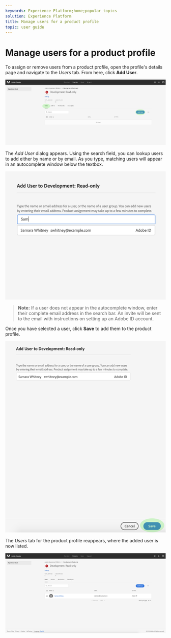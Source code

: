 ```yaml
---
keywords: Experience Platform;home;popular topics
solution: Experience Platform
title: Manage users for a product profile
topic: user guide
---
```


# Manage users for a product profile

To assign or remove users from a product profile, open the profile's details page and navigate to the *Users* tab. From here, click **Add User**.

![add-users-button](../images/add-users-button.png)

The *Add User* dialog appears. Using the search field, you can lookup users to add either by name or by email. As you type, matching users will appear in an autocomplete window below the textbox.

![add-user-autocomplete](../images/add-user-autocomplete.png)

> **Note:** If a user does not appear in the autocomplete window, enter their complete email address in the search bar. An invite will be sent to the email with instructions on setting up an Adobe ID account.

Once you have selected a user, click **Save** to add them to the product profile.

![add-user-save](../images/add-user-save.png)

The *Users* tab for the product profile reappears, where the added user is now listed.

![user-added](../images/user-added.png)
